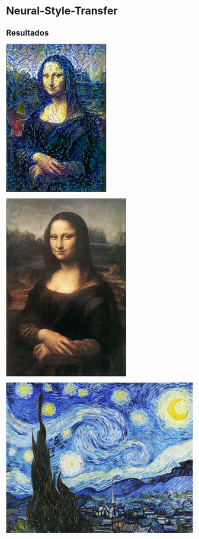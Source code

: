 # Neural-Style-Transfer

## Resultados

![alt text](https://github.com/WilliamGaggiotti/Neural-Style-Transfer/blob/main/style_images/van_gogh/mona_lisa_noche_estrellada/generated/william2_van_gogh_at_iteration_3900.png?v=4&s=200)

![alt text](https://github.com/WilliamGaggiotti/Neural-Style-Transfer/blob/main/style_images/van_gogh/mona_lisa_noche_estrellada/mona_lisa.jpg?v=4&s=200)

![alt text](https://github.com/WilliamGaggiotti/Neural-Style-Transfer/blob/main/style_images/van_gogh/noche_estrellada.jpeg?v=4&s=200)
